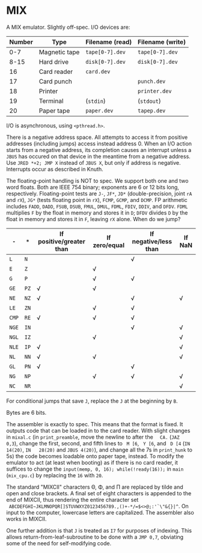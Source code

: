 # MIX
A MIX emulator. Slightly off-spec.
I/O devices are:

| Number | Type          | Filename (read) | Filename (write) |
|--------|---------------|-----------------|------------------|
| 0-7    | Magnetic tape | `tape[0-7].dev` | `tape[0-7].dev`  |
| 8-15   | Hard drive    | `disk[0-7].dev` | `disk[0-7].dev`  |
| 16     | Card reader   | `card.dev`      |                  |
| 17     | Card punch    |                 | `punch.dev`      |
| 18     | Printer       |                 | `printer.dev`    |
| 19     | Terminal      | (`stdin`)       | (`stdout`)       |
| 20     | Paper tape    | `paper.dev`     | `tapep.dev`      |

I/O is asynchronous, using `<pthread.h>`.

There is a negative address space.
All attempts to access it from positive addresses (including jumps) access instead address 0.
When an I/O action starts from a negative address,
its completion causes an interrupt unless a `JBUS` has occured on that device in the meantime from a negative address.
Use `JRED *+2; JMP X` instead of `JBUS X`, but only if address is negative.
Interrupts occur as described in Knuth.

The floating-point handling is NOT to spec.
We support both one and two word floats. Both are IEEE 754 binary; exponents are 6 or 12 bits long, respectively.
Floating-point tests are `J-`, `JF*`, `JD*` (double-precision, joint `rA` and `rX`),
`JG*` (tests floating point in `rX`), `FCMP`, `GCMP`, and `DCMP`.
FP arithmetic includes `FADD`, `DADD`, `FSUB`, `DSUB`, `FMUL`, `DMUL`, `FDML`, `FDIV`, `DDIV`, and `DFDV`.
`FDML` multiplies `F` by the float in memory and stores it in `D`;
`DFDV` divides `D` by the float in memory and stores it in `F`, leaving `rX` alone.
When do we jump?

| `-`   | `*`  | If positive/greater than | If zero/equal | If negative/less than | If NaN |
|-------|------|--------------------------|---------------|-----------------------|--------|
| `L`   | `N`  |                          |               | √                     |        |
| `E`   | `Z`  |                          | √             |                       |        |
| `G`   | `P`  |                          | √             | √                     |        |
| `GE`  | `PZ` | √                        | √             |                       |        |
| `NE`  | `NZ` | √                        |               | √                     | √      |
| `LE`  | `ZN` |                          | √             | √                     |        |
| `CMP` | `RE` | √                        | √             | √                     |        |
| `NGE` | `IN` |                          |               | √                     | √      |
| `NGL` | `IZ` |                          | √             |                       | √      |
| `NLE` | `IP` | √                        |               |                       | √      |
| `NL`  | `NN` | √                        | √             |                       | √      |
| `GL`  | `PN` | √                        |               | √                     |        |
| `NG`  | `NP` |                          | √             | √                     | √      |
| `NC`  | `NR` |                          |               |                       | √      |

For conditional jumps that save `J`, replace the `J`
at the beginning by `B`.

Bytes are 6 bits.

The assembler is exactly to spec. This means that the format is fixed.
It outputs code that can be loaded in to the card reader.
With slight changes in `mixal.c` (in `print_preamble`, move the newline to after the `  CA.` (`JAZ  0,3`),
change the first, second, and fifth lines to ` M [6`, ` Y [6`, and ` D [4` (`IN   14(20)`, `IN   28(20)` and `JBUS 4(20)`),
and change all the 7s in `print_hunk` to 5s) the code becomes loadable onto paper tape, instead.
To modify the emulator to act (at least when booting) as if there is no card reader, it suffices to change the `input(memp, 0, 16); while(!ready(16));` in `main` (`mix_cpu.c`) by replacing the `16` with `20`.

The standard "MIXCII" characters Θ, Φ, and Π are replaced by tilde and open and close brackets.
A final set of eight characters is appended to the end of MIXCII, thus rendering the entire character set
`` ABCDEFGHI~JKLMNOPQR[]STUVWXYZ0123456789.,()+-*/=$<>@;:'`\"&{}|^``.
On input to the computer, lowercase letters are capitalized.
The assembler also works in MIXCII.

One further addition is that `J` is treated as `I7` for purposes of indexing.
This allows return-from-leaf-subroutine to be done with a `JMP 0,7`,
obviating some of the need for self-modifying code.
